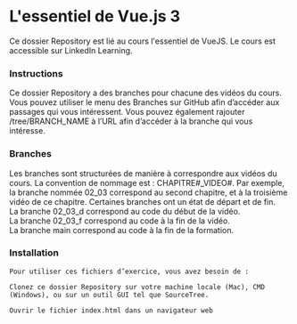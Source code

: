 # L'essentiel de Vue.js 3

Ce dossier Repository est lié au cours l'essentiel de VueJS. Le cours est accessible sur LinkedIn Learning. 


### Instructions 

Ce dossier Repository a des branches pour chacune des vidéos du cours. Vous pouvez utiliser le menu des Branches sur GitHub afin d’accéder aux passages qui vous intéressent. Vous pouvez également rajouter /tree/BRANCH_NAME à l’URL afin d’accéder à la branche qui vous intéresse. 

### Branches 

Les branches sont structurées de manière à correspondre aux vidéos du cours. La convention de nommage est : CHAPITRE#_VIDEO#. 
Par exemple, la branche nommée 02_03 correspond au second chapitre, et à la troisième vidéo de ce chapitre. Certaines branches ont un état de départ et de fin.  
La branche 02_03_d correspond au code du début de la vidéo.  
La branche 02_03_f correspond au code à la fin de la vidéo.  
La branche main correspond au code à la fin de la formation. 

### Installation 

    Pour utiliser ces fichiers d’exercice, vous avez besoin de : 

    Clonez ce dossier Repository sur votre machine locale (Mac), CMD (Windows), ou sur un outil GUI tel que SourceTree. 

    Ouvrir le fichier index.html dans un navigateur web
